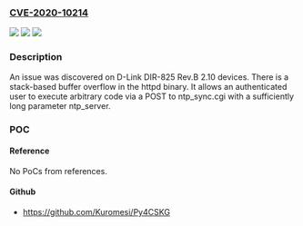 ### [CVE-2020-10214](https://cve.mitre.org/cgi-bin/cvename.cgi?name=CVE-2020-10214)
![](https://img.shields.io/static/v1?label=Product&message=n%2Fa&color=blue)
![](https://img.shields.io/static/v1?label=Version&message=n%2Fa&color=blue)
![](https://img.shields.io/static/v1?label=Vulnerability&message=n%2Fa&color=brighgreen)

### Description

An issue was discovered on D-Link DIR-825 Rev.B 2.10 devices. There is a stack-based buffer overflow in the httpd binary. It allows an authenticated user to execute arbitrary code via a POST to ntp_sync.cgi with a sufficiently long parameter ntp_server.

### POC

#### Reference
No PoCs from references.

#### Github
- https://github.com/Kuromesi/Py4CSKG

